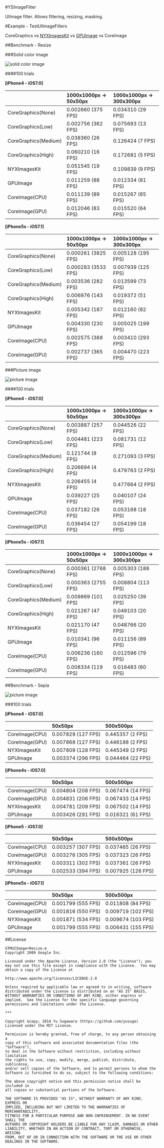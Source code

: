 #YSImageFilter

UIImage filter. Allows filtering, resizing, masking.

#Example - TestUIImageFilters

CoreGraphics vs [NYXImagesKit](https://github.com/Nyx0uf/NYXImagesKit) vs [GPUImage](https://github.com/BradLarson/GPUImage) vs CoreImage

##Benchmark - Resize

###Solid color image

![solid color image](http://cl.ly/image/2N2F3f2w1q16/solid.png)

####100 trials

**[iPhone4 - iOS7.0]**

||1000x1000px -> 50x50px|1000x1000px -> 300x300px|
|:---|:---|:---|
|CoreGraphics(None)|0.002660 (375 FPS)|0.034310 (29 FPS)|
|CoreGraphics(Low)|0.002756 (362 FPS)|0.075693 (13 FPS)|
|CoreGraphics(Medium)|0.038360 (26 FPS)|0.126424 (7 FPS)|
|CoreGraphics(High)|0.060210 (16 FPS)|0.172681 (5 FPS)|
|NYXImagesKit|0.051545 (19 FPS)|0.109839 (9 FPS)|
|GPUImage|0.011259 (88 FPS)|0.012334 (81 FPS)|
|CoreImage(CPU)|0.011139 (89 FPS)|0.015267 (65 FPS)|
|CoreImage(GPU)|0.012046 (83 FPS)|0.015520 (64 FPS)|

**[iPhone5s - iOS7.1]**

||1000x1000px -> 50x50px|1000x1000px -> 300x300px|
|:---|:---|:---|
|CoreGraphics(None)|0.000261 (3825 FPS)|0.005128 (195 FPS)|
|CoreGraphics(Low)|0.000283 (3533 FPS)|0.007939 (125 FPS)|
|CoreGraphics(Medium)|0.003536 (282 FPS)|0.013599 (73 FPS)|
|CoreGraphics(High)|0.006976 (143 FPS)|0.019372 (51 FPS)|
|NYXImagesKit|0.005342 (187 FPS)|0.012160 (82 FPS)|
|GPUImage|0.004330 (230 FPS)|0.005025 (199 FPS)|
|CoreImage(CPU)|0.002575 (388 FPS)|0.003410 (293 FPS)|
|CoreImage(GPU)|0.002737 (365 FPS)|0.004470 (223 FPS)|

###Picture image

![picture image](http://cl.ly/image/2R0R3l0o0q35/cat.png)

####100 trials

**[iPhone4 - iOS7.0]**

||1000x1000px -> 50x50px|1000x1000px -> 300x300px|
|:---|:---|:---|
|CoreGraphics(None)|0.003887 (257 FPS)|0.044526 (22 FPS)|
|CoreGraphics(Low)|0.004481 (223 FPS)|0.081731 (12 FPS)|
|CoreGraphics(Medium)|0.121744 (8 FPS)|0.271093 (3 FPS)|
|CoreGraphics(High)|0.206694 (4 FPS)|0.479763 (2 FPS)|
|NYXImagesKit|0.206455 (4 FPS)|0.477664 (2 FPS)|
|GPUImage|0.039227 (25 FPS)|0.040107 (24 FPS)|
|CoreImage(CPU)|0.037182 (26 FPS)|0.053168 (18 FPS)|
|CoreImage(GPU)|0.036454 (27 FPS)|0.054199 (18 FPS)|

**[iPhone5s - iOS7.1]**

||1000x1000px -> 50x50px|1000x1000px -> 300x300px|
|:---|:---|:---|
|CoreGraphics(None)|0.000361 (2768 FPS)|0.005303 (188 FPS)|
|CoreGraphics(Low)|0.000363 (2755 FPS)|0.008804 (113 FPS)|
|CoreGraphics(Medium)|0.009869 (101 FPS)|0.025250 (39 FPS)|
|CoreGraphics(High)|0.021267 (47 FPS)|0.049103 (20 FPS)|
|NYXImagesKit|0.021170 (47 FPS)|0.048766 (20 FPS)|
|GPUImage|0.010341 (96 FPS)|0.011156 (89 FPS)|
|CoreImage(CPU)|0.006236 (160 FPS)|0.012596 (79 FPS)|
|CoreImage(GPU)|0.008334 (119 FPS)|0.016483 (60 FPS)|

##Benchmark - Sepia

![picture image](http://cl.ly/image/2R0R3l0o0q35/cat.png)

###100 trials

**[iPhone4 - iOS7.0]**

||50x50px|500x500px|
|:---|:---|:---|
|CoreImage(CPU)|0.007829 (127 FPS)|0.445357 (2 FPS)|
|CoreImage(GPU)|0.007868 (127 FPS)|0.446188 (2 FPS)|
|NYXImagesKit|0.007809 (128 FPS)|0.445349 (2 FPS)|
|GPUImage|0.003374 (296 FPS)|0.044464 (22 FPS)|

**[iPhone4s - iOS7.0]**

||50x50px|500x500px|
|:---|:---|:---|
|CoreImage(CPU)|0.004804 (208 FPS)|0.067474 (14 FPS)|
|CoreImage(GPU)|0.004831 (206 FPS)|0.067433 (14 FPS)|
|NYXImagesKit|0.004781 (209 FPS)|0.067502 (14 FPS)|
|GPUImage|0.003426 (291 FPS)|0.016321 (61 FPS)|

**[iPhone5 - iOS7.0]**

||50x50px|500x500px|
|:---|:---|:---|
|CoreImage(CPU)|0.003257 (307 FPS)|0.037465 (26 FPS)|
|CoreImage(GPU)|0.003276 (305 FPS)|0.037323 (26 FPS)|
|NYXImagesKit|0.003311 (302 FPS)|0.037361 (26 FPS)|
|GPUImage|0.002533 (394 FPS)|0.007925 (126 FPS)|

**[iPhone5s - iOS7.1]**

||50x50px|500x500px|
|:---|:---|:---|
|CoreImage(CPU)|0.001799 (555 FPS)|0.011808 (84 FPS)|
|CoreImage(GPU)|0.001816 (550 FPS)|0.009719 (102 FPS)|
|NYXImagesKit|0.001871 (534 FPS)|0.009674 (103 FPS)|
|GPUImage|0.001799 (555 FPS)|0.006431 (155 FPS)|


##License

    GTMUIImage+Resize.m
    Copyright 2009 Google Inc.
    
    Licensed under the Apache License, Version 2.0 (the "License"); you may not use this file except in compliance with the License.  You may obtain a copy of the License at
     
    http://www.apache.org/licenses/LICENSE-2.0
 
    Unless required by applicable law or agreed to in writing, software distributed under the License is distributed on an "AS IS" BASIS, WITHOUT WARRANTIES OR CONDITIONS OF ANY KIND, either express or implied.  See the License for the specific language governing permissions and limitations under the License.

    ***

    Copyright &copy; 2014 Yu Sugawara (https://github.com/yusuga)
    Licensed under the MIT License.    

    Permission is hereby granted, free of charge, to any person obtaining a 
    copy of this software and associated documentation files (the "Software"),
    to deal in the Software without restriction, including without limitation
    the rights to use, copy, modify, merge, publish, distribute, sublicense,
    and/or sell copies of the Software, and to permit persons to whom the
    Software is furnished to do so, subject to the following conditions:
    
    The above copyright notice and this permission notice shall be included in
    all copies or substantial portions of the Software.

    THE SOFTWARE IS PROVIDED "AS IS", WITHOUT WARRANTY OF ANY KIND, EXPRESS OR 
    IMPLIED, INCLUDING BUT NOT LIMITED TO THE WARRANTIES OF MERCHANTABILITY,
    FITNESS FOR A PARTICULAR PURPOSE AND NON-INFRINGEMENT. IN NO EVENT SHALL THE
    AUTHORS OR COPYRIGHT HOLDERS BE LIABLE FOR ANY CLAIM, DAMAGES OR OTHER
    LIABILITY, WHETHER IN AN ACTION OF CONTRACT, TORT OR OTHERWISE, ARISING
    FROM, OUT OF OR IN CONNECTION WITH THE SOFTWARE OR THE USE OR OTHER
    DEALINGS IN THE SOFTWARE.    